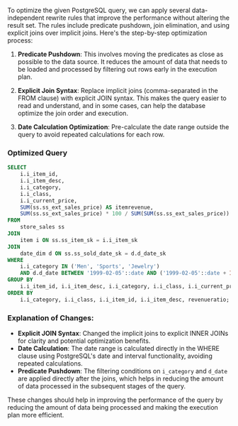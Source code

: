 To optimize the given PostgreSQL query, we can apply several data-independent rewrite rules that improve the performance without altering the result set. The rules include predicate pushdown, join elimination, and using explicit joins over implicit joins. Here's the step-by-step optimization process:

1. **Predicate Pushdown**: This involves moving the predicates as close as possible to the data source. It reduces the amount of data that needs to be loaded and processed by filtering out rows early in the execution plan.

2. **Explicit Join Syntax**: Replace implicit joins (comma-separated in the FROM clause) with explicit JOIN syntax. This makes the query easier to read and understand, and in some cases, can help the database optimize the join order and execution.

3. **Date Calculation Optimization**: Pre-calculate the date range outside the query to avoid repeated calculations for each row.

### Optimized Query

```sql
SELECT 
    i.i_item_id,
    i.i_item_desc,
    i.i_category,
    i.i_class,
    i.i_current_price,
    SUM(ss.ss_ext_sales_price) AS itemrevenue,
    SUM(ss.ss_ext_sales_price) * 100 / SUM(SUM(ss.ss_ext_sales_price)) OVER (PARTITION BY i.i_class) AS revenueratio
FROM 
    store_sales ss
JOIN 
    item i ON ss.ss_item_sk = i.i_item_sk
JOIN 
    date_dim d ON ss.ss_sold_date_sk = d.d_date_sk
WHERE 
    i.i_category IN ('Men', 'Sports', 'Jewelry')
    AND d.d_date BETWEEN '1999-02-05'::date AND ('1999-02-05'::date + INTERVAL '30 days')
GROUP BY 
    i.i_item_id, i.i_item_desc, i.i_category, i.i_class, i.i_current_price
ORDER BY 
    i.i_category, i.i_class, i.i_item_id, i.i_item_desc, revenueratio;
```

### Explanation of Changes:

- **Explicit JOIN Syntax**: Changed the implicit joins to explicit INNER JOINs for clarity and potential optimization benefits.
- **Date Calculation**: The date range is calculated directly in the WHERE clause using PostgreSQL's date and interval functionality, avoiding repeated calculations.
- **Predicate Pushdown**: The filtering conditions on `i_category` and `d_date` are applied directly after the joins, which helps in reducing the amount of data processed in the subsequent stages of the query.

These changes should help in improving the performance of the query by reducing the amount of data being processed and making the execution plan more efficient.
